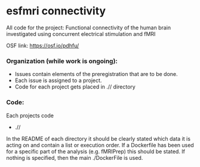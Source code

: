 # esfmri connectivity

All code for the project: Functional connectivity of the human brain investigated using concurrent electrical stimulation and fMRI

OSF link: https://osf.io/pdhfu/

### Organization (while work is ongoing): 

- Issues contain elements of the preregistration that are to be done. 
- Each issue is assigned to a project. 
- Code for each project gets placed in ./<projectname>/ directory

### Code: 

Each projects code

- ./<projectname>/

In the README of each directory it should be clearly stated which data it is acting on and contain a list or execution order. If a Dockerfile has been used for a specific part of the analysis (e.g. fMRIPrep) this should be stated. If nothing is specified, then the main ./DockerFile is used.  
